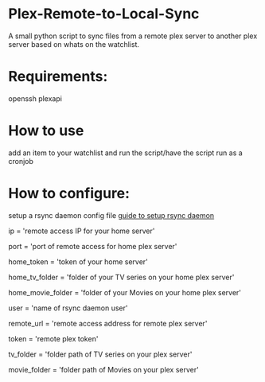 # Plex-Remote-to-Local-Sync
A small python script to sync files from a remote plex server to another plex server based on whats on the watchlist.

# Requirements:
openssh 
plexapi


# How to use
add an item to your watchlist and run the script/have the script run as a cronjob



# How to configure:

setup a rsync daemon config file [guide to setup rsync daemon](https://www.atlantic.net/vps-hosting/how-to-setup-rsync-daemon-linux-server/)

ip = 'remote access IP for your home server'

port = 'port of remote access for home plex server'

home_token = 'token of your home server'

home_tv_folder = 'folder of your TV series on your home plex server'

home_movie_folder = 'folder of your Movies on your home plex server'

user = 'name of rsync daemon user'

remote_url = 'remote access address for remote plex server'

token = 'remote plex token'

tv_folder = 'folder path of TV series on your plex server'

movie_folder = 'folder path of Movies on your plex server'
